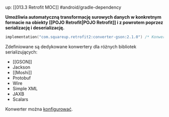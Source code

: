 up: [[013.3 Retrofit MOC]]
#android/gradle-dependency 

**Umożliwia automatyczną transformację surowych danych w konkretnym formacie na obiekty [[POJO Retrofit|POJO Retrofit]] i z powrotem poprzez serializację i deserializację.**

```kotlin
implementation("com.squareup.retrofit2:converter-gson:2.1.0") /* Konwerter dla biblioteki GSON */
```

Zdefiniowane są dedykowane konwertery dla różnych bibliotek serializujących:
- [[GSON]]
- Jackson
- [[Moshi]]
- Protobuf
- Wire
- Simple XML
- JAXB
- Scalars

Konwerter można [konfigurować](https://futurestud.io/tutorials/retrofit-2-adding-customizing-the-gson-converter).